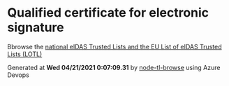 # Qualified certificate for electronic signature 
 Bbrowse the [national eIDAS Trusted Lists and the EU List of eIDAS Trusted Lists (LOTL)](https://webgate.ec.europa.eu/tl-browser/#/) 
 
 
Generated at **Wed 04/21/2021  0:07:09.31** by [node-tl-browse](https://github.com/ymedlop/node-tl-browser) using Azure Devops 
